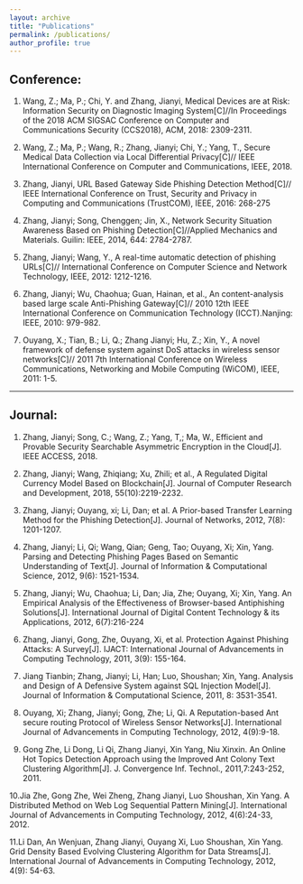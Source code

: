 ```yaml
---
layout: archive
title: "Publications"
permalink: /publications/
author_profile: true
---
```



## Conference:

1. Wang, Z.; Ma, P.; Chi, Y. and Zhang, Jianyi, Medical Devices are at Risk: Information Security 
on Diagnostic Imaging System[C]//In Proceedings of the 2018 ACM SIGSAC Conference on 
Computer and Communications Security (CCS2018), ACM, 2018: 2309-2311.

2. Wang, Z.; Ma, P.; Wang, R.; Zhang, Jianyi; Chi, Y.; Yang, T., Secure Medical Data Collection 
via Local Differential Privacy[C]// IEEE International Conference on Computer and 
Communications, IEEE, 2018.

3. Zhang, Jianyi, URL Based Gateway Side Phishing Detection Method[C]// IEEE International 
Conference on Trust, Security and Privacy in Computing and Communications (TrustCOM), 
IEEE, 2016: 268-275

4. Zhang, Jianyi; Song, Chenggen; Jin, X., Network Security Situation Awareness Based on 
Phishing Detection[C]//Applied Mechanics and Materials. Guilin: IEEE, 2014, 644: 2784-2787.

5. Zhang, Jianyi; Wang, Y., A real-time automatic detection of phishing URLs[C]// International 
Conference on Computer Science and Network Technology, IEEE, 2012: 1212-1216. 

6. Zhang, Jianyi; Wu, Chaohua; Guan, Hainan, et al., An content-analysis based large scale Anti-Phishing Gateway[C]// 2010 12th IEEE International Conference on Communication Technology (ICCT).Nanjing: IEEE, 2010: 979-982.

7. Ouyang, X.; Tian, B.; Li, Q.; Zhang Jianyi; Hu, Z.; Xin, Y., A novel framework of defense 
system against DoS attacks in wireless sensor networks[C]// 2011 7th International Conference on 
Wireless Communications, Networking and Mobile Computing (WiCOM), IEEE, 2011: 1-5.

---

## Journal:

1. Zhang, Jianyi; Song, C.; Wang, Z.; Yang, T,; Ma, W., Efficient and Provable Security Searchable 
Asymmetric Encryption in the Cloud[J]. IEEE ACCESS, 2018.

2. Zhang, Jianyi; Wang, Zhiqiang; Xu, Zhili; et al., A Regulated Digital Currency Model Based on 
Blockchain[J]. Journal of Computer Research and Development, 2018, 55(10):2219-2232.

3. Zhang, Jianyi; Ouyang, xi; Li, Dan; et al. A Prior-based Transfer Learning Method for the 
Phishing Detection[J]. Journal of Networks, 2012, 7(8): 1201-1207.

4. Zhang, Jianyi; Li, Qi; Wang, Qian; Geng, Tao; Ouyang, Xi; Xin, Yang. Parsing and Detecting 
Phishing Pages Based on Semantic Understanding of Text[J]. Journal of Information & 
Computational Science, 2012, 9(6): 1521-1534.

5. Zhang, Jianyi; Wu, Chaohua; Li, Dan; Jia, Zhe; Ouyang, Xi; Xin, Yang. An Empirical Analysis 
of the Effectiveness of Browser-based Antiphishing Solutions[J]. International Journal of Digital 
Content Technology & its Applications, 2012, 6(7):216-224 

6. Zhang, Jianyi, Gong, Zhe, Ouyang, Xi, et al. Protection Against Phishing Attacks: A Survey[J]. 
IJACT: International Journal of Advancements in Computing Technology, 2011, 3(9): 155-164. 

7. Jiang Tianbin; Zhang, Jianyi; Li, Han; Luo, Shoushan; Xin, Yang. Analysis and Design of A 
Defensive System against SQL Injection Model[J]. Journal of Information & Computational 
Science, 2011, 8: 3531-3541. 

8. Ouyang, Xi; Zhang, Jianyi; Gong, Zhe; Li, Qi. A Reputation-based Ant secure routing Protocol of 
Wireless Sensor Networks[J]. International Journal of Advancements in Computing Technology, 
2012, 4(9):9-18.

9. Gong Zhe, Li Dong, Li Qi, Zhang Jianyi, Xin Yang, Niu Xinxin. An Online Hot Topics Detection 
Approach using the Improved Ant Colony Text Clustering Algorithm[J]. J. Convergence Inf.
Technol., 2011,7:243-252, 2011.

10.Jia Zhe, Gong Zhe, Wei Zheng, Zhang Jianyi, Luo Shoushan, Xin Yang. A Distributed Method 
on Web Log Sequential Pattern Mining[J]. International Journal of Advancements in Computing 
Technology, 2012, 4(6):24-33, 2012.

11.Li Dan, An Wenjuan, Zhang Jianyi, Ouyang Xi, Luo Shoushan, Xin Yang. Grid Density Based 
Evolving Clustering Algorithm for Data Streams[J]. International Journal of Advancements in 
Computing Technology, 2012, 4(9): 54-63.













